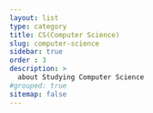 ```yaml
---
layout: list
type: category
title: CS(Computer Science)
slug: computer-science
sidebar: true
order : 3
description: >
  about Studying Computer Science 
#grouped: true
sitemap: false
---
```

